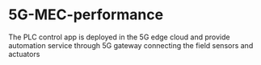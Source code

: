 # 5G-MEC-performance
The PLC control app is deployed in the 5G edge cloud and provide automation service through 5G gateway connecting the field sensors and actuators
